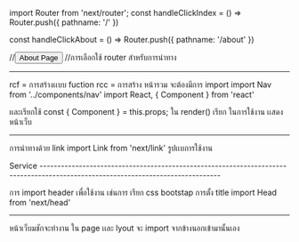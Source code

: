 import Router from 'next/router';
const handleClickIndex = () => Router.push({
  pathname: '/'
})

const handleClickAbout = () => Router.push({
  pathname: '/about'
})

  //<button onClick={handleClickAbout}>About Page</button>
  //การเลือกใช้  router สำหรับการนำทาง 
  _____________________________________________________________________________________________________________________________

  rcf = การสร้างเเบบ fuction
  rcc = การสร้าง หน้ารวม จะต้องมีการ import
  import Nav from '../components/nav'
  import React, { Component } from 'react'

  เเละเรียกใช้   const { Component } = this.props; ใน render()
  เรียก<Component /> ในการใช้งาน เเสดงหน้าเว็บ

--------------------------------------------------------------------------------------------------------------------------------

การนำทางด้วย link
import Link from 'next/link'
รูปเเบการใช้งาน
<Link href="service"><a className="nav-link  text-white ">Service</a></Link>
--------------------------------------------------------------------------------------------------------------------------------

การ import header เพื่อใช้งาน เช่นการ เรียก css bootstap การตั้ง title
import Head from 'next/head'

--------------------------------------------------------------------------------------------------------------------------------
 หน้าเว็บมชักจะทำงาน
 ใน page
 เเละ lyout จะ import จากข้างนอกเข้ามานั้นเอง